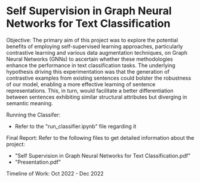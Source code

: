 # Self Supervision in Graph Neural Networks for Text Classification

Objective: The primary aim of this project was to explore the potential benefits of employing self-supervised learning approaches, particularly contrastive learning and various data augmentation techniques, on Graph Neural Networks (GNNs) to ascertain whether these methodologies enhance the performance in text classification tasks. The underlying hypothesis driving this experimentation was that the generation of contrastive examples from existing sentences could bolster the robustness of our model, enabling a more effective learning of sentence representations. This, in turn, would facilitate a better differentiation between sentences exhibiting similar structural attributes but diverging in semantic meaning.

Running the Classifer:

- Refer to the "run_classifier.ipynb" file regarding it

Final Report: Refer to the following files to get detailed information about the project:

- "Self Supervision in Graph Neural Networks for Text Classification.pdf"
- "Presentation.pdf"

Timeline of Work:
Oct 2022 - Dec 2022
